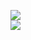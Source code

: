 [![](https://img.shields.io/badge/Made%20With-Github%20Spray-lightgrey.svg?style=for-the-badge&logo=github)](https://github.com/Annihil/github-spray#6647)  
[![](https://i.imgur.com/2DrTn0Z.gif)](https://github.com/Annihil/github-spray)